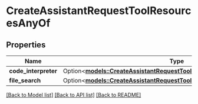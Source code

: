 # CreateAssistantRequestToolResourcesAnyOf

## Properties

Name | Type | Description | Notes
------------ | ------------- | ------------- | -------------
**code_interpreter** | Option<[**models::CreateAssistantRequestToolResourcesAnyOfCodeInterpreter**](CreateAssistantRequest_tool_resources_anyOf_code_interpreter.md)> |  | [optional]
**file_search** | Option<[**models::CreateAssistantRequestToolResourcesAnyOfFileSearch**](CreateAssistantRequest_tool_resources_anyOf_file_search.md)> |  | [optional]

[[Back to Model list]](../README.md#documentation-for-models) [[Back to API list]](../README.md#documentation-for-api-endpoints) [[Back to README]](../README.md)


